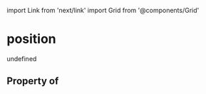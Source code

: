 import Link from 'next/link'
import Grid from '@components/Grid'

# position

undefined

## Property of



